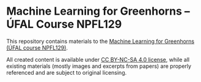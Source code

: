 # Machine Learning for Greenhorns – ÚFAL Course NPFL129

This repository contains materials to the
[Machine Learning for Greenhorns (ÚFAL course NPFL129)](http://ufal.mff.cuni.cz/courses/npfl129).

All created content is available under
[CC BY-NC-SA 4.0 license](https://creativecommons.org/licenses/by-nc-sa/4.0/),
while all existing materials (mostly images and excerpts from papers) are
properly referenced and are subject to original licensing.
